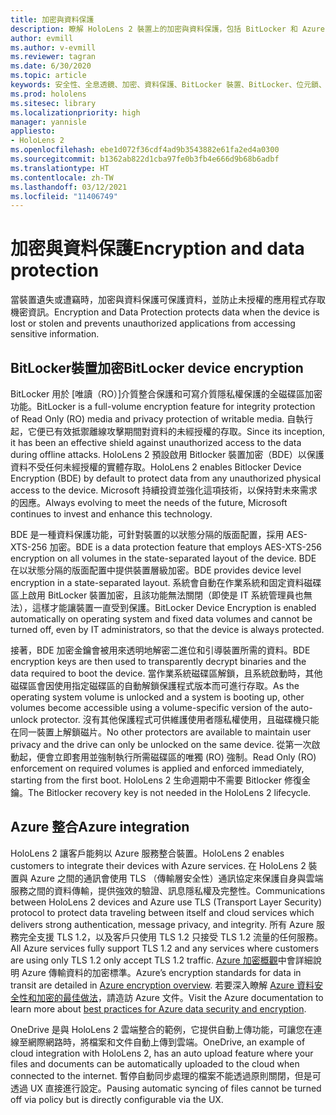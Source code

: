```yaml
---
title: 加密與資料保護
description: 瞭解 HoloLens 2 裝置上的加密與資料保護，包括 BitLocker 和 Azure 整合。
author: evmill
ms.author: v-evmill
ms.reviewer: tagran
ms.date: 6/30/2020
ms.topic: article
keywords: 安全性、全息透鏡、加密、資料保護、BitLocker 裝置、BitLocker、位元鎖、位元鎖加密、azure 整合
ms.prod: hololens
ms.sitesec: library
ms.localizationpriority: high
manager: yannisle
appliesto:
- HoloLens 2
ms.openlocfilehash: ebe1d072f36cdf4ad9b3543882e61fa2ed4a0300
ms.sourcegitcommit: b1362ab822d1cba97fe0b3fb4e666d9b68b6adbf
ms.translationtype: HT
ms.contentlocale: zh-TW
ms.lasthandoff: 03/12/2021
ms.locfileid: "11406749"
---
```

# <a name="encryption-and-data-protection"></a><span data-ttu-id="d2f92-104">加密與資料保護</span><span class="sxs-lookup"><span data-stu-id="d2f92-104">Encryption and data protection</span></span>

<span data-ttu-id="d2f92-105">當裝置遺失或遭竊時，加密與資料保護可保護資料，並防止未授權的應用程式存取機密資訊。</span><span class="sxs-lookup"><span data-stu-id="d2f92-105">Encryption and Data Protection protects data when the device is lost or stolen and prevents unauthorized applications from accessing sensitive information.</span></span>

## <a name="bitlocker-device-encryption"></a><span data-ttu-id="d2f92-106">BitLocker裝置加密</span><span class="sxs-lookup"><span data-stu-id="d2f92-106">BitLocker device encryption</span></span>

<span data-ttu-id="d2f92-107">BitLocker 用於 [唯讀（RO）]介質整合保護和可寫介質隱私權保護的全磁碟區加密功能。</span><span class="sxs-lookup"><span data-stu-id="d2f92-107">BitLocker is a full-volume encryption feature for integrity protection of Read Only (RO) media and privacy protection of writable media.</span></span>  <span data-ttu-id="d2f92-108">自執行起，它便已有效抵禦離線攻擊期間對資料的未經授權的存取。</span><span class="sxs-lookup"><span data-stu-id="d2f92-108">Since its inception, it has been an effective shield against unauthorized access to the data during offline attacks.</span></span> <span data-ttu-id="d2f92-109">HoloLens 2 預設啟用 Bitlocker 裝置加密（BDE）以保護資料不受任何未經授權的實體存取。</span><span class="sxs-lookup"><span data-stu-id="d2f92-109">HoloLens 2 enables Bitlocker Device Encryption (BDE) by default to protect data from any unauthorized physical access to the device.</span></span> <span data-ttu-id="d2f92-110">Microsoft 持續投資並強化這項技術，以保持對未來需求的因應。</span><span class="sxs-lookup"><span data-stu-id="d2f92-110">Always evolving to meet the needs of the future, Microsoft continues to invest and enhance this technology.</span></span>

<span data-ttu-id="d2f92-111">BDE 是一種資料保護功能，可針對裝置的以狀態分隔的版面配置，採用 AES-XTS-256 加密。</span><span class="sxs-lookup"><span data-stu-id="d2f92-111">BDE is a data protection feature that employs AES-XTS-256 encryption on all volumes in the state-separated layout of the device.</span></span> <span data-ttu-id="d2f92-112">BDE 在以狀態分隔的版面配置中提供裝置層級加密。</span><span class="sxs-lookup"><span data-stu-id="d2f92-112">BDE provides device level encryption in a state-separated layout.</span></span> <span data-ttu-id="d2f92-113">系統會自動在作業系統和固定資料磁碟區上啟用 BitLocker 裝置加密，且該功能無法關閉（即使是 IT 系統管理員也無法），這樣才能讓裝置一直受到保護。</span><span class="sxs-lookup"><span data-stu-id="d2f92-113">BitLocker Device Encryption is enabled automatically on operating system and fixed data volumes and cannot be turned off, even by IT administrators, so that the device is always protected.</span></span>

<span data-ttu-id="d2f92-114">接著，BDE 加密金鑰會被用來透明地解密二進位和引導裝置所需的資料。</span><span class="sxs-lookup"><span data-stu-id="d2f92-114">BDE encryption keys are then used to transparently decrypt binaries and the data required to boot the device.</span></span> <span data-ttu-id="d2f92-115">當作業系統磁碟區解鎖，且系統啟動時，其他磁碟區會因使用指定磁碟區的自動解鎖保護程式版本而可進行存取。</span><span class="sxs-lookup"><span data-stu-id="d2f92-115">As the operating system volume is unlocked and a system is booting up, other volumes become accessible using a volume-specific version of the auto-unlock protector.</span></span> <span data-ttu-id="d2f92-116">沒有其他保護程式可供維護使用者隱私權使用，且磁碟機只能在同一裝置上解鎖磁片。</span><span class="sxs-lookup"><span data-stu-id="d2f92-116">No other protectors are available to maintain user privacy and the drive can only be unlocked on the same device.</span></span> <span data-ttu-id="d2f92-117">從第一次啟動起，便會立即套用並強制執行所需磁碟區的唯獨 (RO) 強制。</span><span class="sxs-lookup"><span data-stu-id="d2f92-117">Read Only (RO) enforcement on required volumes is applied and enforced immediately, starting from the first boot.</span></span> <span data-ttu-id="d2f92-118">HoloLens 2 生命週期中不需要 Bitlocker 修復金鑰。</span><span class="sxs-lookup"><span data-stu-id="d2f92-118">The Bitlocker recovery key is not needed in the HoloLens 2 lifecycle.</span></span>

## <a name="azure-integration"></a><span data-ttu-id="d2f92-119">Azure 整合</span><span class="sxs-lookup"><span data-stu-id="d2f92-119">Azure integration</span></span> 

<span data-ttu-id="d2f92-120">HoloLens 2 讓客戶能夠以 Azure 服務整合裝置。</span><span class="sxs-lookup"><span data-stu-id="d2f92-120">HoloLens 2 enables customers to integrate their devices with Azure services.</span></span> <span data-ttu-id="d2f92-121">在 HoloLens 2 裝置與 Azure 之間的通訊會使用 TLS （傳輸層安全性）通訊協定來保護自身與雲端服務之間的資料傳輸，提供強效的驗證、訊息隱私權及完整性。</span><span class="sxs-lookup"><span data-stu-id="d2f92-121">Communications between HoloLens 2 devices and Azure use TLS (Transport Layer Security) protocol to protect data traveling between itself and cloud services which delivers strong authentication, message privacy, and integrity.</span></span> <span data-ttu-id="d2f92-122">所有 Azure 服務完全支援 TLS 1.2，以及客戶只使用 TLS 1.2 只接受 TLS 1.2 流量的任何服務。</span><span class="sxs-lookup"><span data-stu-id="d2f92-122">All Azure services fully support TLS 1.2 and any services where customers are using only TLS 1.2 only accept TLS 1.2 traffic.</span></span> <span data-ttu-id="d2f92-123">[Azure 加密概觀](https://docs.microsoft.com/azure/security/fundamentals/encryption-overview)中會詳細說明 Azure 傳輸資料的加密標準。</span><span class="sxs-lookup"><span data-stu-id="d2f92-123">Azure’s encryption standards for data in transit are detailed in [Azure encryption overview](https://docs.microsoft.com/azure/security/fundamentals/encryption-overview).</span></span> <span data-ttu-id="d2f92-124">若要深入瞭解 [Azure 資料安全性和加密的最佳做法](https://docs.microsoft.com/azure/security/fundamentals/data-encryption-best-practices)，請造訪 Azure 文件。</span><span class="sxs-lookup"><span data-stu-id="d2f92-124">Visit the Azure documentation to learn more about [best practices for Azure data security and encryption](https://docs.microsoft.com/azure/security/fundamentals/data-encryption-best-practices).</span></span> 

<span data-ttu-id="d2f92-125">OneDrive 是與 HoloLens 2 雲端整合的範例，它提供自動上傳功能，可讓您在連線至網際網路時，將檔案和文件自動上傳到雲端。</span><span class="sxs-lookup"><span data-stu-id="d2f92-125">OneDrive, an example of cloud integration with HoloLens 2, has an auto upload feature where your files and documents can be automatically uploaded to the cloud when connected to the internet.</span></span> <span data-ttu-id="d2f92-126">暫停自動同步處理的檔案不能透過原則關閉，但是可透過 UX 直接進行設定。</span><span class="sxs-lookup"><span data-stu-id="d2f92-126">Pausing automatic syncing of files cannot be turned off via policy but is directly configurable via the UX.</span></span> 
